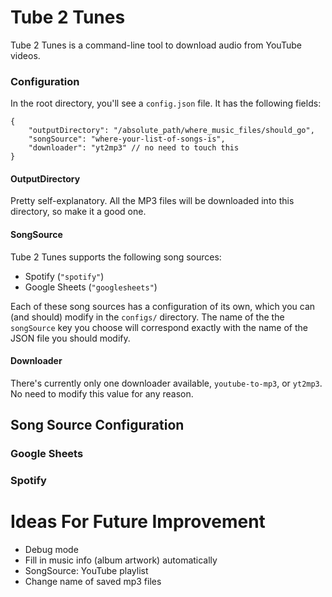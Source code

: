 # Tube 2 Tunes
Tube 2 Tunes is a command-line tool to download audio from 
YouTube videos.

### Configuration
In the root directory, you'll see a `config.json` file. It has
the following fields:
```json5
{
    "outputDirectory": "/absolute_path/where_music_files/should_go",
    "songSource": "where-your-list-of-songs-is",
    "downloader": "yt2mp3" // no need to touch this
}
```

#### OutputDirectory
Pretty self-explanatory. All the MP3 files will be downloaded into this
directory, so make it a good one.

#### SongSource
Tube 2 Tunes supports the following song sources:

* Spotify (`"spotify"`)
* Google Sheets (`"googlesheets"`)

Each of these song sources has a configuration of its own, which you
can (and should) modify in the `configs/` directory. The name of the
the `songSource` key you choose will correspond exactly with the name 
of the JSON file you should modify.

#### Downloader
There's currently only one downloader available, `youtube-to-mp3`, or `yt2mp3`.
No need to modify this value for any reason.

## Song Source Configuration

### Google Sheets

### Spotify

# Ideas For Future Improvement
- Debug mode
- Fill in music info (album artwork) automatically
- SongSource: YouTube playlist
- Change name of saved mp3 files
